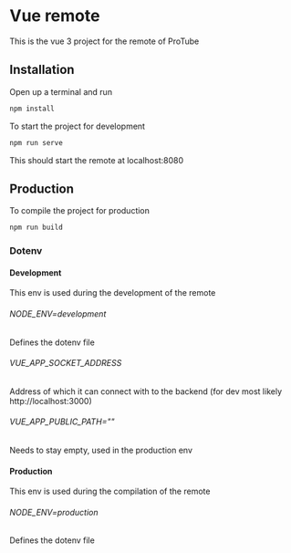 # Vue remote
This is the vue 3 project for the remote of ProTube

## Installation
Open up a terminal and run 
```sh
npm install
```
To start the project for development
```sh
npm run serve
```
This should start the remote at localhost:8080

## Production
To compile the project for production
```sh
npm run build
```
### Dotenv
#### Development
This env is used during the development of the remote
###### NODE_ENV=development
Defines the dotenv file
###### VUE_APP_SOCKET_ADDRESS
Address of which it can connect with to the backend (for dev most likely http://localhost:3000)
###### VUE_APP_PUBLIC_PATH=""
Needs to stay empty, used in the production env

#### Production
This env is used during the compilation of the remote
###### NODE_ENV=production
Defines the dotenv file

